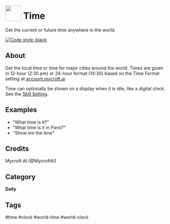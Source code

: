 # <img src='https://raw.githack.com/FortAwesome/Font-Awesome/master/svgs/solid/clock.svg' card_color='#22a7f0' width='50' height='50' style='vertical-align:bottom'/> Time
Get the current or future time anywhere in the world.

[![Code style: black](https://img.shields.io/badge/code%20style-black-000000.svg)](https://github.com/psf/black)

## About 
Get the local time or time for major cities around the world.  Times
are given in 12-hour (2:30 pm) or 24-hour format (14:30) based on the
Time Format setting at [account.mycroft.ai](https://account.mycroft.ai/devices/preferences)

Time can optionally be shown on a display when it is idle, like a digital clock.  See
the [Skill Setting](https://account.mycroft.ai/skills).

## Examples 
* "What time is it?"
* "What time is it in Paris?"
* "Show me the time"

## Credits 
Mycroft AI (@MycroftAI)

## Category
**Daily**

## Tags
#time
#clock
#world-time
#world-clock
